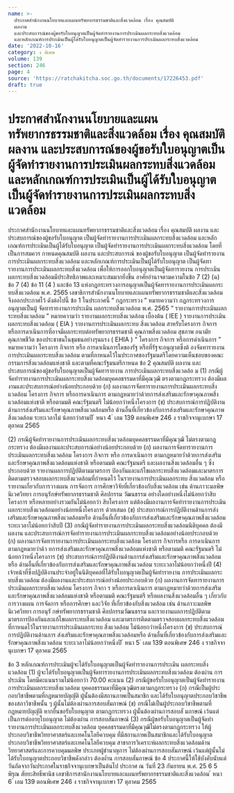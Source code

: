 ```yaml
---
name: >-
  ประกาศสำนักงานนโยบายและแผนทรัพยากรธรรมชาติและสิ่งแวดล้อม เรื่อง คุณสมบัติ
  ผลงาน
  และประสบการณ์ของผู้ขอรับใบอนุญาตเป็นผู้จัดทำรายงานการประเมินผลกระทบสิ่งแวดล้อม
  และหลักเกณฑ์การประเมินเป็นผู้ได้รับใบอนุญาตเป็นผู้จัดทำรายงานการประเมินผลกระทบสิ่งแวดล้อม
date: '2022-10-16'
category: ง พิเศษ
volume: 139
section: 246
page: 4
source: 'https://ratchakitcha.soc.go.th/documents/17226453.pdf'
draft: true
---
```


# ประกาศสำนักงานนโยบายและแผนทรัพยากรธรรมชาติและสิ่งแวดล้อม เรื่อง คุณสมบัติ ผลงาน และประสบการณ์ของผู้ขอรับใบอนุญาตเป็นผู้จัดทำรายงานการประเมินผลกระทบสิ่งแวดล้อม และหลักเกณฑ์การประเมินเป็นผู้ได้รับใบอนุญาตเป็นผู้จัดทำรายงานการประเมินผลกระทบสิ่งแวดล้อม

ประกาศสำนักงานนโยบายและแผนทรัพยากรธรรมชาติและสิ่งแวดล้อม เรื่อง คุณสมบัติ ผลงาน และประสบการณ์ของผู้ขอรับใบอนุญาต เป็นผู้จัดทำรายงานการประเมินผลกระทบสิ่งแวดล้อม และหลักเกณฑ์การประเมินเป็นผู้ได้รับใบอนุญาต เป็นผู้จัดทำรายงานการประเมินผลกระทบสิ่งแวดล้อม โดยที่เป็นการสมควร กาหนดคุณสมบัติ ผลงาน และประสบการณ์ ของผู้ขอรับใบอนุญาต เป็นผู้จัดทำรายงานการประเมินผลกระทบสิ่งแวดล้อม และหลักเกณฑ์การประเมินเป็นผู้ได้รับใบอนุญาต เป็นผู้จัดทารายงานการประเมินผลกระทบสิ่งแวดล้อม เพื่อให้การออกใบอนุญาตเป็นผู้จัดทารายงาน การประเมินผลกระทบสิ่งแวดล้อมมีประสิทธิภาพและเหมาะสมมากยิ่งขึ้น อาศัยอำนาจตามความในข้อ 7 (2) (ฉ) ข้อ 7 (4) ข้อ 11 (4 ) และข้อ 13 แห่งกฎกระทรวงการอนุญาตเป็นผู้จัดทารายงานการประเมินผลกระทบสิ่งแวดล้อม พ.ศ. 2565 เลขาธิการสำนักงานนโยบายและแผนทรัพยากรธรรมชาติและสิ่งแวดล้อม จึงออกประกาศไว้ ดังต่อไปนี้ ข้อ 1 ในประกาศนี้ “ กฎกระทรวง ” หมายความว่า กฎกระทรวงการอนุญาตเป็นผู้ จัดทารายงานการประเมิน ผลกระทบสิ่งแวดล้อม พ.ศ. 2565 “ รายงานการประเมินผลกระทบสิ่งแวดล้อม ” หมายความว่า รายงานผลกระทบสิ่งแวดล้อม เบื้องต้น ( IEE ) รายงานการประเมินผลกระทบสิ่งแวดล้อม ( EIA ) รายงานการประเมินผลกระทบ สิ่งแวดล้อม สาหรับโครงการ กิจการ หรือการดาเนินการที่อาจมีผลกระทบต่อทรัพยากรธรรมชาติ คุณภาพสิ่งแวดล้อม สุขภาพ อนามัย คุณภาพชีวิต ของประชาชนในชุมชนอย่างรุนแรง ( EHIA ) “ โครงการ กิจการ หรือการดำเนินการ ” หมายความว่า โครงการ กิจการ หรือ การดาเนินการใดของรัฐ หรือที่รัฐจะอนุญาตซึ่งต้ องจัดทารายงานการประเมินผลกระทบสิ่งแวดล้อม ตามที่กาหนดไว้ในประกาศของรัฐมนตรีโดยความเห็นชอบของคณะกรรมการสิ่งแวดล้อมแห่งชาติ และตามที่คณะรัฐมนตรีกาหนด ข้อ 2 คุณสมบัติ ผลงาน และประสบการณ์ของผู้ขอรับใบอนุญาตเป็นผู้จัดทารายงาน การประเมินผลกระทบสิ่งแวดล้อ ม (1) กรณีผู้จัดทำรายงานการประเมินผลกระทบสิ่งแวดล้อมบุคคลธรรมดาที่มีคุณวุฒิ ตรงตามกฎกระทรวง ต้องมีผลงานและประสบการณ์อย่างน้อยประกอบด้วย (ก) ผลงานการจัดทารายงานการประเมินผลกระทบสิ่งแวดล้อม โครงการ กิจการ หรือการดาเนินการ ตามกฎหมายว่าด้วยการส่งเสริมและรักษาคุณภาพสิ่งแวดล้อมแห่งชาติ หรือตามมติ คณะรัฐมนตรี ไม่น้อยกว่าหนึ่งโครงการ (ข) ประสบการณ์การปฏิบัติงานด้านการส่งเสริมและรักษาคุณภาพสิ่งแวดล้อมหรือ ด้านอื่นที่เกี่ยวข้องกับการส่งเสริมและรักษาคุณภาพสิ่งแวดล้อม ระยะเวลาไม่ น้อยกว่าสามปี ้ หนา 4 ่ เลม 139 ตอนพิเศษ 246 ง ราชกิจจานุเบกษา 17 ตุลาคม 2565

(2) กรณีผู้จัดทำรายงานการประเมินผลกระทบสิ่งแวดล้อมบุคคลธรรมดาที่มีคุณวุฒิ ไม่ตรงตามกฎกระทรวง ต้องมีผลงานและประสบการณ์อย่างน้อยประกอบด้วย (ก) ผลงานการจัดทารายงานการประเมินผลกระทบสิ่งแวดล้อม โครงการ กิจการ หรือ การดาเนินการ ตามกฎหมายว่ำด้วยการส่งเสริมและรักษาคุณภาพสิ่งแวดล้อมแห่งชาติ หรือตามมติ คณะรัฐมนตรี และผลงานสิ่งแวดล้อมอื่น ๆ ซึ่งประกอบด้วย รายงานผลการปฏิบัติตามมาตรการ ป้องกันและแก้ไขผลกระทบสิ่งแวดล้อมและมาตรการติดตามตรวจสอบผลกระทบสิ่งแวดล้อมที่กำหนดไว้ ในรายงานการประเมินผลกระทบ สิ่งแวดล้อม หรือรายงานเกี่ยวกับการวางแผน การจัดการ การศึกษาวิจัยที่เกี่ยวข้องกับสิ่งแวดล้อม เช่น ด้านภาวะมลพิษ นิเวศวิทยา การอนุรักษ์ทรัพยากรธรรมชาติ ศิลปกรรม วัฒนธรรม อย่างใดอย่างหนึ่งไม่น้อยกว่าสิบโครงการ หรือหลายอย่างรวมกันไม่น้อยกว่า สิบโครงการ แต่ต้องมีผลงานการจัดทำรายงานการประเมินผลกระทบสิ่งแวดล้อมอย่างน้อยหนึ่งโครงการ ด้วยเสมอ (ข) ประสบการณ์การปฏิบัติงานด้านการส่งเสริมและรักษาคุณภาพสิ่งแวดล้อมหรือ ด้านอื่นที่เกี่ยวข้องกับการส่งเสริมและรักษาคุณภาพสิ่งแวดล้อม ระยะเวลาไม่น้อยกว่าสิบปี (3) กรณีผู้จัดทำรายงานการประเมินผลกระทบสิ่งแวดล้อมนิติบุคคล ต้องมีผลงาน และประสบการณ์การจัดทำรายงานการประเมินผลกระทบสิ่งแวดล้อมอย่างน้อยประกอบด้วย (ก) ผลงานการจัดทารายงานการประเมินผลกระทบสิ่งแวดล้อม โครงการ กิจการหรือ การดาเนินการ ตามกฎหมายว่าด้ว ยการส่งเสริมและรักษาคุณภาพสิ่งแวดล้อมแห่งชาติ หรือตามมติ คณะรัฐมนตรี ไม่น้อยกว่าหนึ่งโครงการ (ข) ประสบการณ์การปฏิบัติงานด้านการส่งเสริมและรักษาคุณภาพสิ่งแวดล้อมหรือ ด้านอื่นที่เกี่ยวข้องกับการส่งเสริมและรักษาคุณภาพสิ่งแวดล้อม ระยะเวลาไม่น้อยกว่าหนึ่งปี (4) เจ้าหน้าที่ซึ่งปฏิบัติงานประจำอยู่ในนิติบุคคลที่ได้รับใบอนุญาตเป็นผู้จัดทำรายงาน การประเมินผลกระทบสิ่งแวดล้อม ต้องมีผลงานและประสบการณ์อย่างน้อยประกอบด้วย (ก) ผลงานการจัดทารายงานการประเมินผลกระทบสิ่งแวดล้อม โครงการ กิจกา ร หรือการดาเนินการ ตามกฎหมายว่าด้วยการส่งเสริมและรักษาคุณภาพสิ่งแวดล้อมแห่งชาติ หรือตามมติ คณะรัฐมนตรี หรือผลงานสิ่งแวดล้อมอื่น ๆ เกี่ยวกับการวางแผน การจัดการ หรือการศึกษา และวิจัย ที่เกี่ยวข้องกับสิ่งแวดล้อม เช่น ด้านภาวะมลพิษ นิเวศวิทยา การอนุรั กษ์ทรัพยากรธรรมชาติ ศิลปกรรมวัฒนธรรม และรายงานผลการปฏิบัติตามมาตรการป้องกันและแก้ไขผลกระทบสิ่งแวดล้อม และมาตรการติดตามตรวจสอบผลกระทบสิ่งแวดล้อมที่กาหนดไว้ในรายงานการประเมินผลกระทบ สิ่งแวดล้อม ไม่น้อยกว่าหนึ่งโครงการ (ข) ประสบการณ์การปฏิบัติงานด้านการ ส่งเสริมและรักษาคุณภาพสิ่งแวดล้อมหรือ ด้านอื่นที่เกี่ยวข้องกับการส่งเสริมและรักษาคุณภาพสิ่งแวดล้อม ระยะเวลาไม่น้อยกว่าหนึ่งปี ้ หนา 5 ่ เลม 139 ตอนพิเศษ 246 ง ราชกิจจานุเบกษา 17 ตุลาคม 2565

ข้อ 3 หลักเกณฑ์การประเมินผู้จะได้รับใบอนุญาตเป็นผู้จัดทำรายงานการประเมิน ผลกระทบสิ่งแวดล้อม (1) ผู้จะได้รับใบอนุญาตเป็นผู้จัดทารายงานการประเมินผลกระทบสิ่งแวดล้อม ต้องผ่าน การประเมิน โดยมีคะแนนรวมไม่น้อยกว่า 70.00 คะแนน (2) กรณีผู้ขอรับใบอนุญาตเป็นผู้จัดทำรายงานการประเมินผลกระทบสิ่งแวดล้อม บุคคลธรรมดาที่มีคุณวุฒิตรงตามกฎกระทรวง (ก) กรณีเป็นผู้ประ กอบวิชาชีพตามที่กฎหมายบัญญัติ ผู้นั้นต้องมีสถานภาพเป็นสมาชิก และได้รับใบอนุญาตประกอบวิชาชีพของสภาวิชาชีพนั้น ๆ ผู้นั้นไม่ต้องผ่านการสอบสัมภาษณ์ (ข) กรณีไม่เป็นผู้ประกอบวิชาชีพตามที่กฎหมายบัญญัติ หากยื่นขอรับใบอนุญาต ตามกฎกระทรวง ผู้นั้นต้องผ่านการสอบสั มภาษณ์ เว้นแต่เป็นการต่ออายุใบอนุญาต ไม่ต้องผ่าน การสอบสัมภาษณ์ (3) กรณีผู้ขอรับใบอนุญาตเป็นผู้จัดทำรายงานการประเมินผลกระทบสิ่งแวดล้อม บุคคลธรรมดาที่มีคุณวุฒิไม่ตรงตามกฎกระทรวง ให้ผู้ประกอบวิชาชีพวิทยาศาสตร์และเทคโนโลยีควบคุม ที่มีสถานภาพเป็นสมาชิกและได้รับใบอนุญาตประกอบวิชาชีพวิทยาศาสตร์และเทคโนโลยีควบคุม สาขาการวิเคราะห์ผลกระทบสิ่งแวดล้อมด้านวิทยาศาสตร์และการควบคุมมลพิษ ประเภทผู้ชำนาญการ ไม่ต้องผ่านการสอบสัมภาษณ์ เว้นแต่ผู้นั้นไม่ได้รับใบอนุญาตประกอบวิชาชีพดังกล่าว ต้องผ่ำน การสอบสัมภาษณ์ ข้อ 4 ประกาศนี้ให้ใช้บังคับนับแต่วันถัดจากวันประกาศในราชกิจจานุเบกษาเป็นต้นไป ประกาศ ณ วันที่ 23 กันยายน พ.ศ. 25 6 5 พิรุณ สัยยะสิทธิ์พานิช เลขาธิการสานักงานนโยบายและแผนทรัพยากรธรรมชาติและสิ่งแวดล้อม ้ หนา 6 ่ เลม 139 ตอนพิเศษ 246 ง ราชกิจจานุเบกษา 17 ตุลาคม 2565
